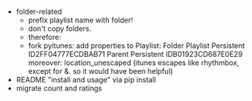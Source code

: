 - folder-related
    - prefix playlist name with folder!
    - don't copy folders.
    - therefore:
    - fork pyitunes: add properties to Playlist:
        <key>Folder</key><true/>
        <key>Playlist Persistent ID</key><string>2FF04777ECDBAB71</string>
        <key>Parent Persistent ID</key><string>B01923CD687E0E29</string>
        moreover: location_unescaped (itunes escapes like rhythmbox, except for &. so it would have been helpful)
- README "install and usage" via pip install <path to uploaded tar.gz on github>
- migrate count and ratings